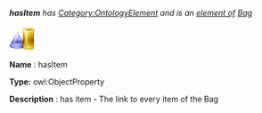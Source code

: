 ___hasItem__ 
 has
 [Category:OntologyElement](../../Category/OntologyElement "Category:OntologyElement") 
 and is an
 [element of](../../Property/ElementOf "Property:ElementOf") 
[Bag](../../Submissions/Bag "Submissions:Bag")_




  





[![ObjectProperty](../images/thumb/c/c3/ObjectProperty.gif/45px-ObjectProperty.gif)](../../Image/ObjectProperty.gif "ObjectProperty")


__Name__ 
 : hasItem
 



__Type:__ 
 owl:ObjectProperty
 



__Description__ 
 : has item - The link to every item of the Bag